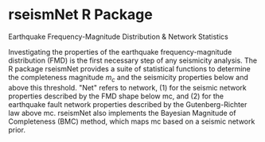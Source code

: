 # rseismNet R Package
Earthquake Frequency-Magnitude Distribution & Network Statistics

Investigating the properties of the earthquake frequency-magnitude
    distribution (FMD) is the first necessary step of any seismicity analysis. The
    R package rseismNet provides a suite of statistical functions to determine the
    completeness magnitude $m_c$ and the seismicity properties below and above this
    threshold. "Net" refers to network, (1) for the seismic network properties described
    by the FMD shape below mc, and (2) for the earthquake fault network properties
    described by the Gutenberg-Richter law above mc. rseismNet also implements the
    Bayesian Magnitude of Completeness (BMC) method, which maps mc based on a seismic
    network prior.
